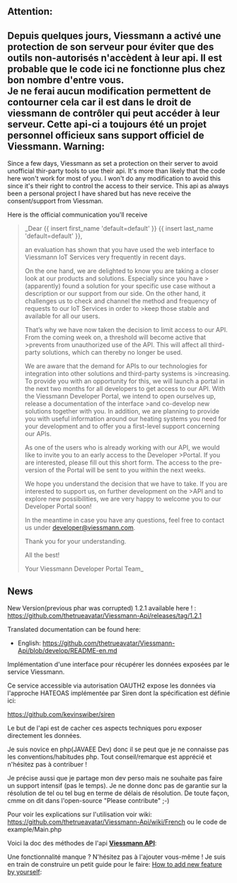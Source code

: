 Attention:
----------
Depuis quelques jours, Viessmann a activé une protection de son serveur pour éviter que des outils non-autorisés n'accèdent à leur api. Il est probable que le code ici ne fonctionne plus chez bon nombre d'entre vous.  
Je ne ferai aucun modification permettent de contourner cela car il est dans le droit de viessmann de contrôler qui peut accéder à leur serveur.
Cette api-ci a toujours été un projet personnel officieux sans support officiel de Viessmann.
Warning:
----------
Since a few days, Viessmann as set a protection on their server to avoid unofficial thir-party tools to use their api. It's more than likely that the code here won't work for most of you. I won't do any modification to avoid this since it's their right to control the access to their service.
This api as always been a personal project I have shared but has neve receive the consent/support from Viessman.


Here is the official communication you'll receive

>_Dear
>{{ insert first_name 'default=default' }} {{ insert last_name 'default=default' }},
>
>an
>evaluation has shown that you have used the web interface to Viessmann IoT Services very frequently in recent days.
>
>On
>the one hand, we are delighted to know you are taking a closer look at our products and solutions. Especially since you have >(apparently) found a solution for your specific use case without a description or our support from our side.
>On
>the other hand, it challenges us to check and channel the method and frequency of requests to our IoT Services in order to >keep those stable and available for all our users.
>
>That’s
>why we have now taken the decision to limit access to our API. From the coming week on, a threshold will become active that >prevents from unauthorized use of the API.
>This will affect all third-party solutions, which can thereby no longer be used.
>
>We
>are aware that the demand for APIs to our technologies for integration into other solutions and third-party systems is >increasing. To provide you with an opportunity for this, we will launch a portal
>in the next two
>months for all developers to get access
>to our API. With the Viessmann Developer Portal, we intend to open ourselves up, release a documentation of the interface >and co-develop new solutions together with you. In addition, we are planning to provide you with useful information around
>our heating systems you need for your development and to offer you a first-level support concerning our APIs.
>
>As one of the users who is already working with our API, we would like to invite you to an early access to the Developer >Portal. If you are interested, please fill out this
>short form. The access to the pre-version of the Portal will be sent to you within the next weeks.
>
>We
>hope you understand the decision that we have to take. If you are interested to support us, on further development on the >API and to explore new possibilities, we are very happy to welcome you to our Developer Portal soon!
>
>In
>the meantime in case you have any questions, feel free to contact us under developer@viessmann.com.
>
>Thank
>you for your understanding.
>
>All
>the best!
>
>Your
>Viessmann Developer Portal Team_

News
-----

New Version(previous phar was corrupted) 1.2.1 available here ! : https://github.com/thetrueavatar/Viessmann-Api/releases/tag/1.2.1

Translated documentation can be found here:
- English: https://github.com/thetrueavatar/Viessmann-Api/blob/develop/README-en.md 

Implémentation d'une interface pour récupérer les données exposées par le service Viessmann.

Ce service accessible via autorisation OAUTH2 expose les données via l'approche HATEOAS implémentée par Siren dont la spécification est définie ici:

https://github.com/kevinswiber/siren

Le but de l'api est de cacher ces aspects techniques poru exposer directement les données.

Je suis novice en php(JAVAEE Dev) donc il se peut que je ne connaisse pas les conventions/habitudes php. Tout conseil/remarque est apprécié et n'hésitez pas à contribuer !

Je précise aussi que je partage mon dev perso mais ne souhaite pas faire un support intensif (pas le temps). Je ne donne donc pas de garantie sur la résolution de tel ou tel bug en terme de délais de résolution.
De toute façon, cmme on dit dans l'open-source "Please contribute" ;-)

Pour voir les explications sur l'utilisation voir wiki: https://github.com/thetrueavatar/Viessmann-Api/wiki/French ou le code de example/Main.php

Voici la doc des méthodes de l'api [**Viessmann API**](https://htmlpreview.github.io/?https://raw.githubusercontent.com/thetrueavatar/Viessmann-Api/develop/docs/classes/Viessmann.API.ViessmannAPI.html):

Une fonctionnalité manque ? N'hésitez pas à l'ajouter vous-même ! Je suis en train de construire un petit guide pour le faire:
[How to add new feature by yourself](https://github.com/thetrueavatar/Viessmann-Api/wiki/How-to-add-you-own-feature-to-the-api):
